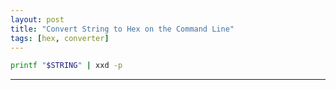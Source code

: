 ```yaml
---
layout: post
title: "Convert String to Hex on the Command Line"
tags: [hex, converter]
---
```


```bash
printf "$STRING" | xxd -p
```

---
